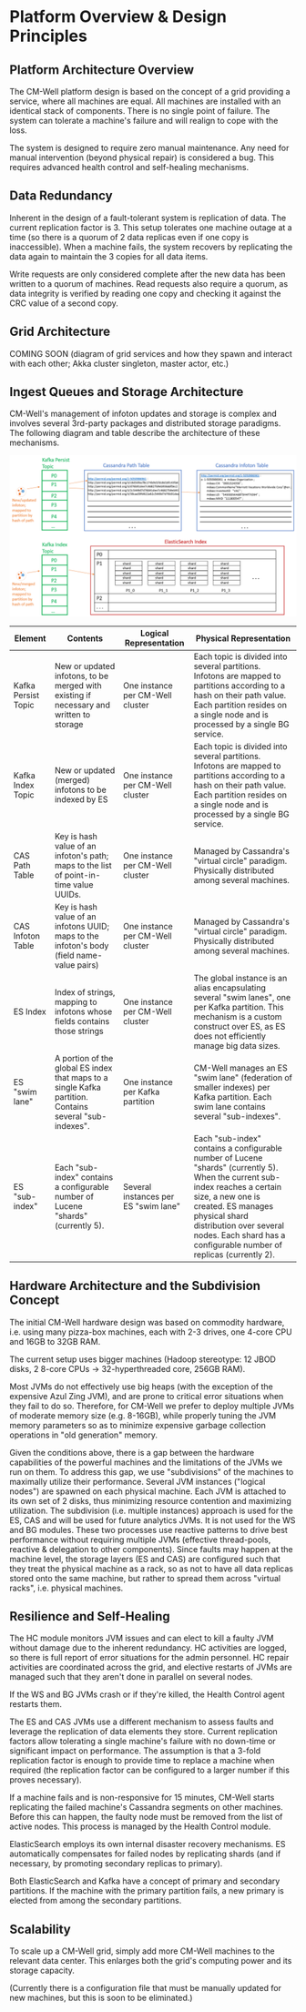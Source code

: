 # Platform Overview & Design Principles

## Platform Architecture Overview

The CM-Well platform design is based on the concept of a grid providing a service, where all machines are equal. All machines are installed with an identical stack of components. There is no single point of failure. The system can tolerate a machine's failure and will realign to cope with the loss.

The system is designed to require zero manual maintenance. Any need for manual intervention (beyond physical repair) is considered a bug. This requires advanced health control and self-healing mechanisms.

## Data Redundancy

Inherent in the design of a fault-tolerant system is replication of data. The current replication factor is 3. This setup tolerates one machine outage at a time (so there is a quorum of 2 data replicas even if one copy is inaccessible). When a machine fails, the system recovers by replicating the data again to maintain the 3 copies for all data items.

Write requests are only considered complete after the new data has been written to a quorum of machines. Read requests also require a quorum, as data integrity is verified by reading one copy and checking it against the CRC value of a second copy.

## Grid Architecture

COMING SOON (diagram of grid services and how they spawn and interact with each other; Akka cluster singleton, master actor, etc.)

<a name="StorageArchitecture"></a>
## Ingest Queues and Storage Architecture

CM-Well's management of infoton updates and storage is complex and involves several 3rd-party packages and distributed storage paradigms. The following diagram and table describe the architecture of these mechanisms.

![image](../../_Images/storage-architecture.png)
<br/>

| **Element** | **Contents** | **Logical Representation** | **Physical Representation** |
| --- | --- | --- | --- |
| Kafka Persist Topic | New or updated infotons, to be merged with existing if necessary and written to storage | One instance per CM-Well cluster | Each topic is divided into several partitions. Infotons are mapped to partitions according to a hash on their path value. Each partition resides on a single node and is processed by a single BG service. |
| Kafka Index Topic | New or updated (merged) infotons to be indexed by ES | One instance per CM-Well cluster | Each topic is divided into several partitions. Infotons are mapped to partitions according to a hash on their path value. Each partition resides on a single node and is processed by a single BG service. |
| CAS Path Table | Key is hash value of an infoton's path; maps to the list of point-in-time value UUIDs. | One instance per CM-Well cluster | Managed by Cassandra's "virtual circle" paradigm. Physically distributed among several machines. |
| CAS Infoton Table | Key is hash value of an infotons UUID; maps to the infoton's body (field name-value pairs) | One instance per CM-Well cluster | Managed by Cassandra's "virtual circle" paradigm. Physically distributed among several machines. |
| ES Index | Index of strings, mapping to infotons whose fields contains those strings | One instance per CM-Well cluster | The global instance is an alias encapsulating several "swim lanes", one per Kafka partition. This mechanism is a custom construct over ES, as ES does not efficiently manage big data sizes. |
| ES "swim lane" | A portion of the global ES index that maps to a single Kafka partition. Contains several "sub-indexes". | One instance per Kafka partition | CM-Well manages an ES "swim lane" (federation of smaller indexes) per Kafka partition. Each swim lane contains several "sub-indexes". |
| ES "sub-index" | Each "sub-index" contains a configurable number of Lucene "shards" (currently 5). | Several instances per ES "swim lane" | Each "sub-index" contains a configurable number of Lucene "shards" (currently 5). When the current sub-index reaches a certain size, a new one is created. ES manages physical shard distribution over several nodes. Each shard has a configurable number of replicas (currently 2). |

## Hardware Architecture and the Subdivision Concept

The initial CM-Well hardware design was based on commodity hardware, i.e. using many pizza-box machines, each with 2-3 drives, one 4-core CPU and 16GB to 32GB RAM.

The current setup uses bigger machines (Hadoop stereotype: 12 JBOD disks, 2 8-core CPUs -> 32-hyperthreaded core, 256GB RAM).

Most JVMs do not effectively use big heaps (with the exception of the expensive Azul Zing JVM), and are prone to critical error situations when they fail to do so. Therefore, for CM-Well we prefer to deploy multiple JVMs of moderate memory size (e.g. 8-16GB), while properly tuning the JVM memory parameters so as to minimize expensive garbage collection operations in "old generation" memory.

Given the conditions above, there is a gap between the hardware capabilities of the powerful machines and the limitations of the JVMs we run on them. To address this gap, we use "subdivisions" of the machines to maximally utilize their performance. Several JVM instances ("logical nodes") are spawned on each physical machine.  Each JVM is attached to its own set of 2 disks, thus minimizing resource contention and maximizing utilization.
The subdivision (i.e. multiple instances) approach is used for the ES, CAS and will be used for future analytics JVMs. It is not used for the WS and BG modules. These two processes use reactive patterns to drive best performance without requiring multiple JVMs (effective thread-pools, reactive & delegation to other components).
Since faults may happen at the machine level, the storage layers (ES and CAS) are configured such that they treat the physical machine as a rack, so as not to have all data replicas stored onto the same machine, but rather to spread them across "virtual racks", i.e. physical machines.

## Resilience and Self-Healing

The HC module monitors JVM issues and can elect to kill a faulty JVM without damage due to the inherent redundancy. HC activities are logged, so there is full report of error situations for the admin personnel. HC repair activities are coordinated across the grid, and elective restarts of JVMs are managed such that they aren't done in parallel on several nodes.

If the WS and BG JVMs crash or if they're killed, the Health Control agent restarts them.

The ES and CAS JVMs use a different mechanism to assess faults and leverage the replication of data elements they store. Current replication factors allow tolerating a single machine's failure with no down-time or significant impact on performance. The assumption is that a 3-fold replication factor is enough to provide time to replace a machine when required (the replication factor can be configured to a larger number if this proves necessary).

If a machine fails and is non-responsive for 15 minutes, CM-Well starts replicating the failed machine's Cassandra segments on other machines. Before this can happen, the faulty node must be removed from the list of active nodes. This process is managed by the Health Control module.

ElasticSearch employs its own internal disaster recovery mechanisms. ES automatically compensates for failed nodes by replicating shards (and if necessary, by promoting secondary replicas to primary).

Both ElasticSearch and Kafka have a concept of primary and secondary partitions. If the machine with the primary partition fails, a new primary is elected from among the secondary partitions.

## Scalability

To scale up a CM-Well grid, simply add more CM-Well machines to the relevant data center. This enlarges both the grid's computing power and its storage capacity.

(Currently there is a configuration file that must be manually updated for new machines, but this is soon to be eliminated.)
